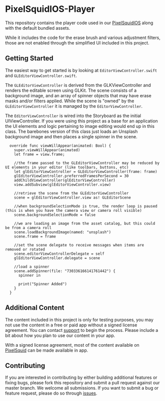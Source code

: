 # PixelSquidIOS-Player

This repository contains the player code used in our [PixelSquidIOS](https://www.google.com/url?sa=t&rct=j&q=&esrc=s&source=web&cd=1&ved=0ahUKEwjAv5_9z_LLAhWmloMKHfhDCAsQFggcMAA&url=https%3A%2F%2Fitunes.apple.com%2Fus%2Fapp%2Fpixelsquid-add-3d-objects%2Fid1050150541%3Fmt%3D8&usg=AFQjCNEOjBHPtjayq3UbFe5eG5ujrcnaWQ&bvm=bv.118443451,d.amc) along with the default bundled assets.

While it includes the code for the erase brush and various adjustment filters, those are not enabled through the simplified UI included in this project.

## Getting Started
The easiest way to get started is by looking at `EditorViewController.swift` and `GLEditorViewController.swift`.

The `GLEditorViewController` is derived from the GLKViewController and renders the editable screen using GLKit.  The scene consists of a background image, and an array of spinner objects that may have erase masks and/or filters applied.  While the scene is "owned" by the `GLEditorViewController` it is managed by the `EditorViewController`.

The `EditorViewController` is wired into the Storyboard as the initial UIViewController.  If you were using this project as a base for an application the UI elements and logic pertaining to image editing would end up in this class.  The barebones version of this class just loads an Unsplash background image and then places a single spinner in the scene.


```
  override func viewWillAppear(animated: Bool) {
    super.viewWillAppear(animated)
    let frame = view.frame;

    //the frame passed to the GLEditorViewController may be reduced by UI elements in your editor (like toolbars, buttons, etc)
    let glEditorViewController = GLEditorViewController(frame: frame)
    glEditorViewController.preferredFramesPerSecond = 30
    addChildViewController(glEditorViewController)
    view.addSubview(glEditorViewController.view)
    
    //retrieve the scene from the GLEditorViewController
    scene = glEditorViewController.view as! GLEditorScene

    //when backgroundSelectionMode is true, the render loop is paused (this is when you have the camera view or camera roll visible)
    scene.backgroundSelectionMode = false

    //we are loading an image from the asset catalog, but this could be from a camera roll
    scene.loadBackgroundImage(named: "unsplash")
    scene.frame = frame

    //set the scene delegate to receive messages when items are removed or rotated
    scene.editorViewControllerDelegate = self
    glEditorViewController.delegate = scene
    
    //load a spinner
    scene.addSpinner(file: "730336166141761442") {
      spinner in
      
      print("Spinner Added")
    }
  }
```

## Additional Content
The content included in this project is only for testing purposes, you may not use the content in a free or paid app without a signed license agreement.  You can contact [support](mailto:support@pixelsquid.com) to begin the process.  Please include a bit about how you plan to use our content in your app.

With a signed license agreement, most of the content available on [PixelSquid](https://www.pixelsquid.com) can be made available in app.

## Contributing
If you are interested in contributing by either building additional features or fixing bugs, please fork this repository and submit a pull request against our master branch.  We welcome all submissions.  If you want to submit a bug or feature request, please do so through [issues](https://github.com/turbosquid/PixelSquidIOS-Player/issues).


